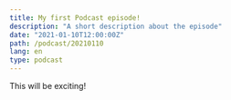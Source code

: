 ```yaml
---
title: My first Podcast episode!
description: "A short description about the episode"
date: "2021-01-10T12:00:00Z"
path: /podcast/20210110
lang: en
type: podcast
---
```


This will be exciting!
